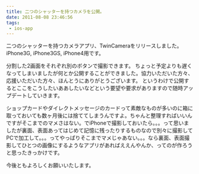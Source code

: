 ```yaml
---
title: 二つのシャッターを持つカメラを公開。
date: 2011-08-08 23:46:56
tags:
 - ios-app
---
```


二つのシャッターを持つカメラアプリ、TwinCameraをリリースしました。iPhone3G, iPhone3GS, iPhone4用です。

分割した2画面をそれぞれ別のボタンで撮影できます。
ちょっと予定よりも遅くなってしまいましたが何とか公開することができました。協力いただいた方々、応援いただいた方々、ほんとうにありがとうございます。
というわけで公開するとここをこうしたいああしたいなどという要望や要求がありますので随時アップデートしていきます。

<!-- more -->

ショップカードやダイレクトメッセージのカードって素敵なものが多いのに箱に取っておいても数ヶ月後には捨ててしまうんですよ。ちゃんと整理すればいいんですがそこまでのマメさはない。でiPhoneで撮影しておいたら。。。って思いましたが裏面、表面あってはじめて記憶に残ったりするものなので別々に撮影してPCで加工して。。。ってやっぱりそこまでマメじゃあない。。。なら裏面、表面撮影してひとつの画像にするようなアプリがあればええんやんか、ってのが作ろうと思ったきっかけです。


今後ともよろしくお願いいたします。

